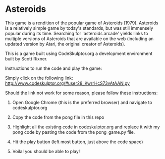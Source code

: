 Asteroids
=========

This game is a rendition of the popular game of Asteroids (1979). 
Asteroids is a relatively simple game by today's standards, but was still
immensely popular during its time.  Searching for 'asteroids arcade' yields links
to multiple versions of Asteroids that are available on the web (including an 
updated version by Atari, the original creator of Asteroids).

This is a game built using CodeSkulptor.org a development environment built by Scott Rixner.

Instructions to run the code and play the game:

Simply click on the following link: http://www.codeskulptor.org/#user28_KwrrHcS73vAtAAN.py

Should the link not work for some reason, please follow these instructions:
1. Open Google Chrome (this is the preferred browser) and navigate to codeskulptor.org

2. Copy the code from the pong file in this repo

3. Highlight all the existing code in codeskulptor.org and replace it with my pong code by pasting the code from the pong_game.py file.

4. Hit the play button (left most button, just above the code space)

5. Voila! you should be able to play!

